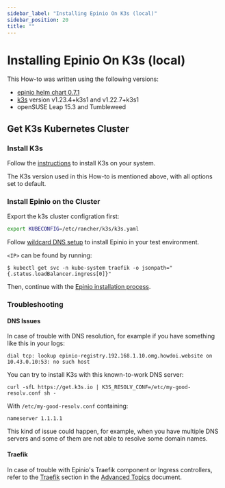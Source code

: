 ```yaml
---
sidebar_label: "Installing Epinio On K3s (local)"
sidebar_position: 20
title: ""
---
```


# Installing Epinio On K3s (local)

This How-to was written using the following versions:
* [epinio helm chart 0.7.1](https://github.com/epinio/helm-charts/releases/tag/epinio-0.7.1)
* [k3s](https://k3s.io/) version v1.23.4+k3s1 and v1.22.7+k3s1
* openSUSE Leap 15.3 and Tumbleweed

## Get K3s Kubernetes Cluster

### Install K3s

Follow the [instructions](https://k3s.io/) to install K3s on your system.

The K3s version used in this How-to is mentioned above, with all options set to default.

### Install Epinio on the Cluster

Export the k3s cluster configration first:

```bash
export KUBECONFIG=/etc/rancher/k3s/k3s.yaml
```

Follow [wildcard DNS setup](../../installation/wildcardDNS_setup) to install Epinio in your test environment.

`<IP>` can be found by running:
```
$ kubectl get svc -n kube-system traefik -o jsonpath="{.status.loadBalancer.ingress[0]}"
```

Then, continue with the [Epinio installation process](../../installation/install_epinio.md).

### Troubleshooting

#### DNS Issues

In case of trouble with DNS resolution, for example if you have something like this in your logs:
```
dial tcp: lookup epinio-registry.192.168.1.10.omg.howdoi.website on 10.43.0.10:53: no such host
```

You can try to install K3s with this known-to-work DNS server:
```
curl -sfL https://get.k3s.io | K3S_RESOLV_CONF=/etc/my-good-resolv.conf sh -
```

With `/etc/my-good-resolv.conf` containing:
```
nameserver 1.1.1.1
```

This kind of issue could happen, for example, when you have multiple DNS servers and some of them are not able to resolve some domain names.

#### Traefik

In case of trouble with Epinio's Traefik component or Ingress controllers, refer to the [Traefik](../../explanations/advanced.md#traefik) section in the
[Advanced Topics](../../explanations/advanced.md) document.
